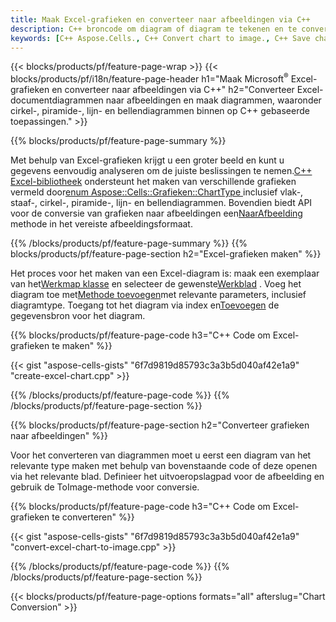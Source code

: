 ```yaml
---
title: Maak Excel-grafieken en converteer naar afbeeldingen via C++
description: C++ broncode om diagram of diagram te tekenen en te converteren in Microsoft Excel met behulp van de C++-bibliotheek
keywords: [C++ Aspose.Cells., C++ Convert chart to image., C++ Save chart to image., C++ chart to image., create charts in C++., insert charts in C++., manage charts in C++]
---
```

{{< blocks/products/pf/feature-page-wrap >}}
{{< blocks/products/pf/i18n/feature-page-header h1="Maak Microsoft<sup>&reg;</sup> Excel-grafieken en converteer naar afbeeldingen via C++" h2="Converteer Excel-documentdiagrammen naar afbeeldingen en maak diagrammen, waaronder cirkel-, piramide-, lijn- en bellendiagrammen binnen op C++ gebaseerde toepassingen." >}}

{{% blocks/products/pf/feature-page-summary %}}

 Met behulp van Excel-grafieken krijgt u een groter beeld en kunt u gegevens eenvoudig analyseren om de juiste beslissingen te nemen.[C++ Excel-bibliotheek](/cells/nl/cpp/) ondersteunt het maken van verschillende grafieken vermeld door[enum Aspose::Cells::Grafieken::ChartType
](https://reference.aspose.com/cells/cpp/aspose.cells.charts/charttype/) inclusief vlak-, staaf-, cirkel-, piramide-, lijn- en bellendiagrammen. Bovendien biedt API voor de conversie van grafieken naar afbeeldingen een[NaarAfbeelding](https://reference.aspose.com/cells/cpp/aspose.cells.charts/chart/toimage/) methode in het vereiste afbeeldingsformaat.

{{% /blocks/products/pf/feature-page-summary %}}
{{% blocks/products/pf/feature-page-section h2="Excel-grafieken maken" %}}

 Het proces voor het maken van een Excel-diagram is: maak een exemplaar van het[Werkmap klasse](https://reference.aspose.com/cells/cpp/aspose.cells/workbook/) en selecteer de gewenste[Werkblad](https://reference.aspose.com/cells/cpp/aspose.cells/worksheet/) . Voeg het diagram toe met[Methode toevoegen](https://reference.aspose.com/cells/cpp/aspose.cells.charts/chartcollection/add/)met relevante parameters, inclusief diagramtype. Toegang tot het diagram via index en[Toevoegen](https://reference.aspose.com/cells/cpp/aspose.cells.charts/seriescollection/add/) de gegevensbron voor het diagram.

{{% blocks/products/pf/feature-page-code h3="C++ Code om Excel-grafieken te maken" %}}

{{< gist "aspose-cells-gists" "6f7d9819d85793c3a3b5d040af42e1a9" "create-excel-chart.cpp" >}}

{{% /blocks/products/pf/feature-page-code %}}
{{% /blocks/products/pf/feature-page-section %}}

{{% blocks/products/pf/feature-page-section h2="Converteer grafieken naar afbeeldingen" %}}


Voor het converteren van diagrammen moet u eerst een diagram van het relevante type maken met behulp van bovenstaande code of deze openen via het relevante blad. Definieer het uitvoeropslagpad voor de afbeelding en gebruik de ToImage-methode voor conversie.

 
{{% blocks/products/pf/feature-page-code h3="C++ Code om Excel-grafieken te converteren" %}}

{{< gist "aspose-cells-gists" "6f7d9819d85793c3a3b5d040af42e1a9" "convert-excel-chart-to-image.cpp" >}}

{{% /blocks/products/pf/feature-page-code %}}
{{% /blocks/products/pf/feature-page-section %}}

{{< blocks/products/pf/feature-page-options formats="all" afterslug="Chart Conversion" >}}

